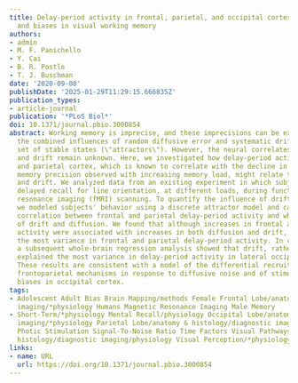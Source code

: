 ```yaml
---
title: Delay-period activity in frontal, parietal, and occipital cortex tracks noise
  and biases in visual working memory
authors:
- admin
- M. F. Panichello
- Y. Cai
- B. R. Postle
- T. J. Buschman
date: '2020-09-08'
publishDate: '2025-01-29T11:29:15.666835Z'
publication_types:
- article-journal
publication: '*PLoS Biol*'
doi: 10.1371/journal.pbio.3000854
abstract: Working memory is imprecise, and these imprecisions can be explained by
  the combined influences of random diffusive error and systematic drift toward a
  set of stable states (\"attractors\"). However, the neural correlates of diffusion
  and drift remain unknown. Here, we investigated how delay-period activity in frontal
  and parietal cortex, which is known to correlate with the decline in behavioral
  memory precision observed with increasing memory load, might relate to diffusion
  and drift. We analyzed data from an existing experiment in which subjects performed
  delayed recall for line orientation, at different loads, during functional magnetic
  resonance imaging (fMRI) scanning. To quantify the influence of drift and diffusion,
  we modeled subjects' behavior using a discrete attractor model and calculated within-subject
  correlation between frontal and parietal delay-period activity and whole-trial estimates
  of drift and diffusion. We found that although increases in frontal and parietal
  activity were associated with increases in both diffusion and drift, diffusion explained
  the most variance in frontal and parietal delay-period activity. In comparison,
  a subsequent whole-brain regression analysis showed that drift, rather than diffusion,
  explained the most variance in delay-period activity in lateral occipital cortex.
  These results are consistent with a model of the differential recruitment of general
  frontoparietal mechanisms in response to diffusive noise and of stimulus-specific
  biases in occipital cortex.
tags:
- Adolescent Adult Bias Brain Mapping/methods Female Frontal Lobe/anatomy & histology/diagnostic
  imaging/*physiology Humans Magnetic Resonance Imaging Male Memory
- Short-Term/*physiology Mental Recall/physiology Occipital Lobe/anatomy & histology/diagnostic
  imaging/*physiology Parietal Lobe/anatomy & histology/diagnostic imaging/*physiology
  Photic Stimulation Signal-To-Noise Ratio Time Factors Visual Pathways/anatomy &
  histology/diagnostic imaging/physiology Visual Perception/*physiology Young Adult
links:
- name: URL
  url: https://doi.org/10.1371/journal.pbio.3000854
---
```

